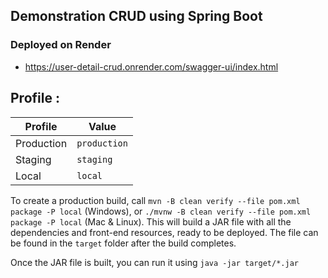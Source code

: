 
## Demonstration CRUD using Spring Boot

### Deployed on Render
- https://user-detail-crud.onrender.com/swagger-ui/index.html

## Profile :
| **Profile** | **Value**    |
|-------------|--------------|
| Production  | `production` |
| Staging     | `staging`    |
| Local       | `local`      |

To create a production build, call `mvn -B clean verify --file pom.xml package -P local` (Windows),
or `./mvnw -B clean verify --file pom.xml package -P local` (Mac & Linux).
This will build a JAR file with all the dependencies and front-end resources,
ready to be deployed. The file can be found in the `target` folder after the build completes.

Once the JAR file is built, you can run it using
`java -jar target/*.jar`
